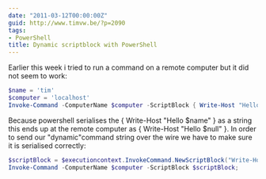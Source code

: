```yaml
---
date: "2011-03-12T00:00:00Z"
guid: http://www.timvw.be/?p=2090
tags:
- PowerShell
title: Dynamic scriptblock with PowerShell
---
```

Earlier this week i tried to run a command on a remote computer but it did not seem to work:

```powershell
$name = 'tim'
$computer = 'localhost'
Invoke-Command -ComputerName $computer -ScriptBlock { Write-Host "Hello $name" }
```

Because powershell serialises the { Write-Host "Hello $name" } as a string this ends up at the remote computer as { Write-Host "Hello $null" }. In order to send our "dynamic"command string over the wire we have to make sure it is serialised correctly:

```powershell
$scriptBlock = $executioncontext.InvokeCommand.NewScriptBlock("Write-Host \`"Hello $name\`"");
Invoke-Command -ComputerName $computer -ScriptBlock $scriptBlock;
```
